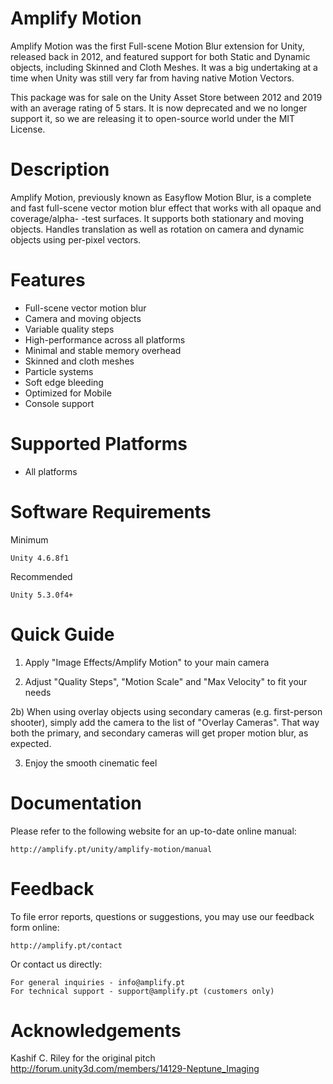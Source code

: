 # Amplify Motion

  Amplify Motion was the first Full-scene Motion Blur extension for Unity, released 
  back in 2012, and featured support for both Static and Dynamic objects, including 
  Skinned and Cloth Meshes. It was a big undertaking at a time when Unity was still 
  very far from having native Motion Vectors.

  This package was for sale on the Unity Asset Store between 2012 and 2019 with an
  average rating of 5 stars. It is now deprecated and we no longer support it, so we 
  are releasing it to open-source world under the MIT License.
	
# Description

  Amplify Motion, previously known as Easyflow Motion Blur, is a complete and fast
  full-scene vector motion blur effect that works with all opaque and coverage/alpha-
  -test surfaces. It supports both stationary and moving objects. Handles translation 
  as well as rotation on camera and dynamic objects using per-pixel vectors.

# Features

  * Full-scene vector motion blur
  * Camera and moving objects
  * Variable quality steps
  * High-performance across all platforms
  * Minimal and stable memory overhead
  * Skinned and cloth meshes
  * Particle systems
  * Soft edge bleeding
  * Optimized for Mobile
  * Console support

# Supported Platforms

  * All platforms
	
# Software Requirements

  Minimum

    Unity 4.6.8f1

  Recommended

    Unity 5.3.0f4+

# Quick Guide

  1) Apply "Image Effects/Amplify Motion" to your main camera
    
  2) Adjust "Quality Steps", "Motion Scale" and "Max Velocity" to fit your needs

  2b) When using overlay objects using secondary cameras (e.g. first-person shooter),
     simply add the camera to the list of "Overlay Cameras". That way both the primary,
     and secondary cameras will get proper motion blur, as expected.

  3) Enjoy the smooth cinematic feel

# Documentation

  Please refer to the following website for an up-to-date online manual:

    http://amplify.pt/unity/amplify-motion/manual

# Feedback

  To file error reports, questions or suggestions, you may use 
  our feedback form online:
	
    http://amplify.pt/contact

  Or contact us directly:

    For general inquiries - info@amplify.pt
    For technical support - support@amplify.pt (customers only)

# Acknowledgements

  Kashif C. Riley for the original pitch
  http://forum.unity3d.com/members/14129-Neptune_Imaging
